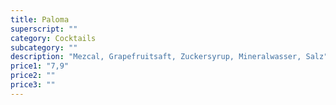 ```yaml
---
title: Paloma
superscript: ""
category: Cocktails
subcategory: ""
description: "Mezcal, Grapefruitsaft, Zuckersyrup, Mineralwasser, Salz"
price1: "7,9"
price2: ""
price3: ""
---
```


